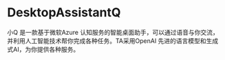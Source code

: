 # DesktopAssistantQ
小Q 是一款基于微软Azure 认知服务的智能桌面助手，可以通过语音与你交流，并利用人工智能技术帮你完成各种任务。TA采用OpenAI 先进的语言模型和生成式AI，为你提供各种服务。
